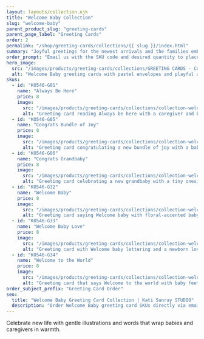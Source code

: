 ```yaml
---
layout: layouts/collection.njk
title: "Welcome Baby Collection"
slug: "welcome-baby"
parent_product_slug: "greeting-cards"
parent_page_label: "Greeting Cards"
order: 2
permalink: "/shop/greeting-cards/collections/{{ slug }}/index.html"
summary: "Joyful greetings for the newest arrivals and the families embracing them."
order_prompt: "Email us with the SKU code and desired quantity to place your order."
hero_image:
  src: "/images/products/greeting-cards/collections/GREETING CARDS - Collection ‘Welcome Baby’.jpg"
  alt: "Welcome Baby greeting cards with pastel envelopes and playful accents."
skus:
  - id: "KO546-G01"
    name: "Always Be Here"
    price: 8
    image:
      src: "/images/products/greeting-cards/collections/collection-welcome-baby/KO546-G01_Greeting card 5x7 _Collection Welcome Baby_Always Be Here_HoldHands_sunset.jpg"
      alt: "Greeting card reading Always be here with a caregiver and baby holding hands at sunset."
  - id: "KO546-G05"
    name: "Congrats Bundle of Joy"
    price: 8
    image:
      src: "/images/products/greeting-cards/collections/collection-welcome-baby/KO546-G05_Greeting card 5x7 _Collection Welcome Baby_Congrat Bundle Joy_Baby in arms-white.jpg"
      alt: "Greeting card congratulating a new bundle of joy with a baby-in-arms illustration on white."
  - id: "KO546-G06"
    name: "Congrats Grandbaby"
    price: 8
    image:
      src: "/images/products/greeting-cards/collections/collection-welcome-baby/KO546-G06_Greeting card 5x7 _Collection Welcome Baby_Congrats grandbaby_love onesie_baby blue.jpg"
      alt: "Greeting card celebrating a new grandbaby with a tiny onesie illustration on baby blue."
  - id: "KO546-G32"
    name: "Welcome Baby"
    price: 8
    image:
      src: "/images/products/greeting-cards/collections/collection-welcome-baby/KO546-G32_Greeting card 5x7 _Collection Welcome Baby_Welcome Baby_Flower feet_light pink.jpg"
      alt: "Greeting card saying Welcome baby with floral-accented baby feet on blush pink."
  - id: "KO546-G33"
    name: "Welcome Baby Love"
    price: 8
    image:
      src: "/images/products/greeting-cards/collections/collection-welcome-baby/KO546-G33_Greeting card 5x7 _Collection Welcome Baby_WelcomeBaby_NewbornLoveTshirt_sunset.jpg"
      alt: "Greeting card with Welcome baby lettering and a newborn love tee illustration at sunset hues."
  - id: "KO546-G34"
    name: "Welcome to the World"
    price: 8
    image:
      src: "/images/products/greeting-cards/collections/collection-welcome-baby/KO546-G34_Greeting card 5x7 _Collection Welcome Baby_WelcomeToTheWorld_Feet in Heart Hand_purple sky.jpg"
      alt: "Greeting card that says Welcome to the world with baby feet cradled in heart-shaped hands."
order_subject_prefix: "Greeting Card Order"
seo:
  title: "Welcome Baby Greeting Card Collection | Kati Sunray STUDIO"
  description: "Order Welcome Baby greeting card SKUs directly via email."
---
```


Celebrate new life with gentle illustrations and words that wrap babies and caregivers in warmth.
